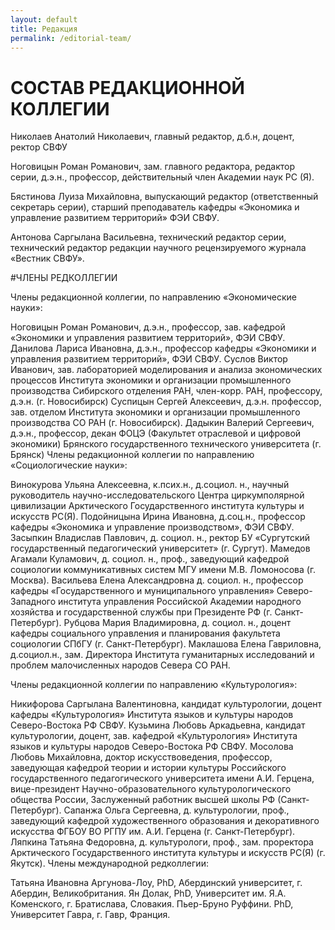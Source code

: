 ```yaml
---
layout: default
title: Редакция
permalink: /editorial-team/
---
```

# СОСТАВ РЕДАКЦИОННОЙ КОЛЛЕГИИ

 

Николаев Анатолий Николаевич, главный редактор, д.б.н, доцент, ректор СВФУ 

Ноговицын Роман Романович, зам. главного редактора, редактор серии, д.э.н., профессор, действительный член Академии наук РС (Я).

Бястинова Луиза Михайловна, выпускающий редактор (ответственный секретарь серии), старший преподаватель кафедры «Экономика и управление развитием территорий» ФЭИ СВФУ.

Антонова Саргылана Васильевна, технический редактор серии, технический редактор редакции научного рецензируемого журнала «Вестник СВФУ».

 


#ЧЛЕНЫ РЕДКОЛЛЕГИИ

 

Члены редакционной коллегии, по направлению «Экономические науки»:

Ноговицын Роман Романович, д.э.н., профессор, зав. кафедрой «Экономики и управления развитием территорий», ФЭИ СВФУ.
Данилова Лариса Ивановна, д.э.н., профессор кафедры «Экономики и управления развитием территорий», ФЭИ СВФУ.
Суслов Виктор Иванович, зав. лабораторией моделирования и анализа экономических процессов Института экономики и организации промышленного производства Сибирского отделения РАН, член-корр. РАН, профессору, д.э.н. (г. Новосибирск)
Суспицын Сергей Алексеевич, д.э.н. профессор, зав. отделом Института экономики и организации промышленного производства СО РАН (г. Новосибирск).
Дадыкин Валерий Сергеевич, д.э.н., профессор, декан ФОЦЭ (Факультет отраслевой и цифровой экономики) Брянского государственного технического университета (г. Брянск)
Члены редакционной коллегии по направлению «Социологические науки»:

Винокурова Ульяна Алексеевна, к.псих.н., д.социол. н., научный руководитель научно-исследовательского Центра циркумполярной цивилизации Арктического Государственного института культуры и искусств РС(Я).
Подойницына Ирина Ивановна, д.соц.н., профессор кафедры «Экономика и управление производством», ФЭИ СВФУ.
Засыпкин Владислав Павлович, д. социол. н., ректор БУ «Сургутский государственный педагогический университет» (г. Сургут).
Мамедов Агамали Куламович, д. социол. н., проф., заведующий кафедрой социологии коммуникативных систем МГУ имени М.В. Ломоносова (г. Москва).
Васильева Елена Александровна д. социол. н., профессор кафедры «Государственного и муниципального управления» Северо-Западного института управления Российской Академии народного хозяйства и государственной службы при Президенте РФ (г. Санкт-Петербург).
Рубцова Мария Владимировна, д. социол. н., доцент кафедры социального управления и планирования факультета социологии СПбГУ (г. Санкт-Петербург).
Маклашова Елена Гавриловна, д.социол.н., зам. Директора Института гуманитарных исследований и проблем малочисленных народов Севера СО РАН.
 

Члены редакционной коллегии по направлению «Культурология»:


Никифорова Саргылана Валентиновна, кандидат культурологии, доцент кафедры «Культурология» Института языков и культуры народов Северо-Востока РФ СВФУ.
Кузьмина Любовь Аркадьевна, кандидат культурологии, доцент, зав. кафедрой «Культурология» Института языков и культуры народов Северо-Востока РФ СВФУ.
Мосолова Любовь Михайловна, доктор искусствоведения, профессор, заведующая кафедрой теории и истории культуры Российского государственного педагогического университета имени А.И. Герцена, вице-президент Научно-образовательного культурологического общества России, Заслуженный работник высшей школы РФ (Санкт-Петербург).
Сапанжа Ольга Сергеевна, д. культурологии, проф., заведующий кафедрой художественного образования и декоративного искусства ФГБОУ ВО РГПУ им. А.И. Герцена (г. Санкт-Петербург).
Ляпкина Татьяна Федоровна, д. культурологи, проф., зам. проректора Арктического Государственного института культуры и искусств РС(Я) (г. Якутск).
Члены международной редколлегии:

Татьяна Ивановна Аргунова-Лоу, PhD, Абердинский университет, г. Абердин, Великобритания.
Ян Долак, PhD, Университет им. Я.А. Коменского, г. Братислава, Словакия.
Пьер-Бруно Руффини. PhD, Университет Гавра, г. Гавр, Франция.
